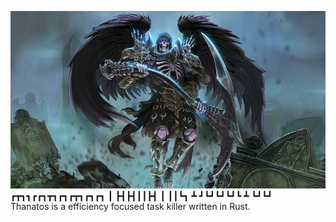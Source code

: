![Alt text](img/thanny.jpg?raw=true "Thanatos")
<br>
┏┳┓┓┏┏┓┳┓┏┓┏┳┓┏┓┏┓
 ┃ ┣┫┣┫┃┃┣┫ ┃ ┃┃┗┓
 ┻ ┛┗┛┗┛┗┛┗ ┻ ┗┛┗┛
 <br>
Thanatos is a efficiency focused task killer written in Rust.